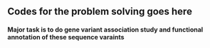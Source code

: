 ## Codes for the problem solving goes here

#### Major task is to do gene variant association study and functional annotation of these sequence varaints 


